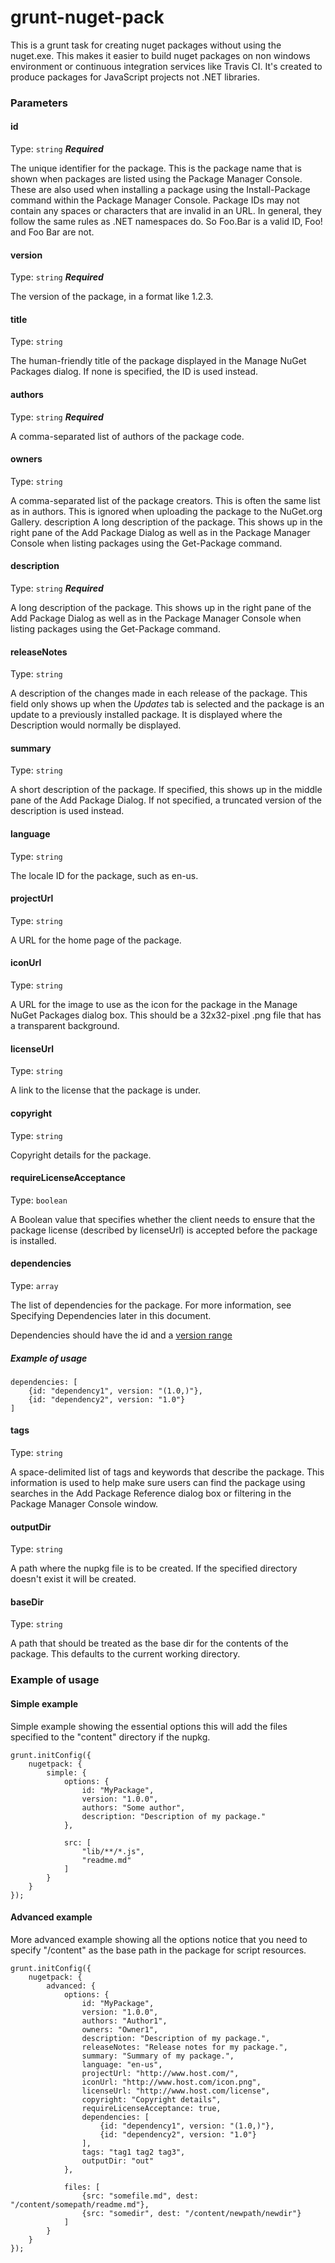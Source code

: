 grunt-nuget-pack
==================

This is a grunt task for creating nuget packages without using the nuget.exe. This makes it easier to build nuget packages on non windows environment or continuous integration services like Travis CI. It's created to produce packages for JavaScript projects not .NET libraries.

### Parameters

#### id

Type: `string` ***Required***

The unique identifier for the package. This is the package name that is shown when packages are listed using the Package Manager Console. These are also used when installing a package using the Install-Package command within the Package Manager Console. Package IDs may not contain any spaces or characters that are invalid in an URL. In general, they follow the same rules as .NET namespaces do. So Foo.Bar is a valid ID, Foo! and Foo Bar are not.

#### version

Type: `string` ***Required***

The version of the package, in a format like 1.2.3.

#### title

Type: `string`

The human-friendly title of the package displayed in the Manage NuGet Packages dialog. If none is specified, the ID is used instead.

#### authors

Type: `string` ***Required***

A comma-separated list of authors of the package code.

#### owners

Type: `string`

A comma-separated list of the package creators. This is often the same list as in authors. This is ignored when uploading the package to the NuGet.org Gallery.
description	A long description of the package. This shows up in the right pane of the Add Package Dialog as well as in the Package Manager Console when listing packages using the Get-Package command.

#### description

Type: `string` ***Required***

A long description of the package. This shows up in the right pane of the Add Package Dialog as well as in the Package Manager Console when listing packages using the Get-Package command.

#### releaseNotes

Type: `string`

A description of the changes made in each release of the package. This field only shows up when the _Updates_ tab is selected and the package is an update to a previously installed package. It is displayed where the Description would normally be displayed.

#### summary

Type: `string`

A short description of the package. If specified, this shows up in the middle pane of the Add Package Dialog. If not specified, a truncated version of the description is used instead.

#### language

Type: `string`

The locale ID for the package, such as en-us.

#### projectUrl

Type: `string`

A URL for the home page of the package.

#### iconUrl

Type: `string`

A URL for the image to use as the icon for the package in the Manage NuGet Packages dialog box. This should be a 32x32-pixel .png file that has a transparent background.

#### licenseUrl

Type: `string`

A link to the license that the package is under.

#### copyright

Type: `string`

Copyright details for the package.

#### requireLicenseAcceptance

Type: `boolean`

A Boolean value that specifies whether the client needs to ensure that the package license (described by licenseUrl) is accepted before the package is installed.

#### dependencies

Type: `array`

The list of dependencies for the package. For more information, see Specifying Dependencies later in this document.

Dependencies should have the id and a [version range](http://docs.nuget.org/docs/reference/versioning#Specifying_Version_Ranges_in_.nuspec_Files)

##### Example of usage
```
dependencies: [
	{id: "dependency1", version: "(1.0,)"},
	{id: "dependency2", version: "1.0"}
]
```

#### tags

Type: `string`

A space-delimited list of tags and keywords that describe the package. This information is used to help make sure users can find the package using searches in the Add Package Reference dialog box or filtering in the Package Manager Console window.

#### outputDir

Type: `string`

A path where the nupkg file is to be created. If the specified directory doesn't exist it will be created.

#### baseDir

Type: `string`

A path that should be treated as the base dir for the contents of the package. This defaults to the current working directory.

### Example of usage

#### Simple example

Simple example showing the essential options this will add the files specified to the "content" directory if the nupkg.

```
grunt.initConfig({
	nugetpack: {
		simple: {
			options: {
				id: "MyPackage",
				version: "1.0.0",
				authors: "Some author",
				description: "Description of my package."
			},

			src: [
				"lib/**/*.js",
				"readme.md"
			]
		}
	}
});
```

#### Advanced example

More advanced example showing all the options notice that you need to specify "/content" as the base path in the package for script resources.

```
grunt.initConfig({
	nugetpack: {
		advanced: {
			options: {
				id: "MyPackage",
				version: "1.0.0",
				authors: "Author1",
				owners: "Owner1",
				description: "Description of my package.",
				releaseNotes: "Release notes for my package.",
				summary: "Summary of my package.",
				language: "en-us",
				projectUrl: "http://www.host.com/",
				iconUrl: "http://www.host.com/icon.png",
				licenseUrl: "http://www.host.com/license",
				copyright: "Copyright details",
				requireLicenseAcceptance: true,
				dependencies: [
					{id: "dependency1", version: "(1.0,)"},
					{id: "dependency2", version: "1.0"}
				],
				tags: "tag1 tag2 tag3",
				outputDir: "out"
			},

			files: [
				{src: "somefile.md", dest: "/content/somepath/readme.md"},
				{src: "somedir", dest: "/content/newpath/newdir"}
			]
		}
	}
});
```